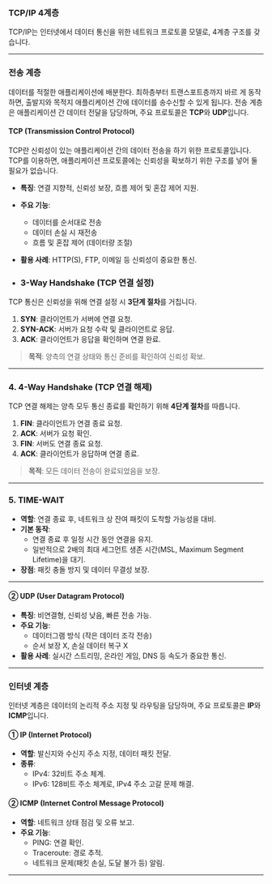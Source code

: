 ### TCP/IP 4계층
TCP/IP는 인터넷에서 데이터 통신을 위한 네트워크 프로토콜 모델로, 4계층 구조를 갖습니다.

---

###  **전송 계층**
데이터를 적절한 애플리케이션에 배분한다. 최하층부터 트랜스포트층까지 바르 
게 동작하면, 출발지와 목적지 애플리케이션 간에 데이터를 송수신할 수 있게 됩니다.
전송 계층은 애플리케이션 간 데이터 전달을 담당하며, 주요 프로토콜은 **TCP**와 **UDP**입니다.

#### TCP (Transmission Control Protocol)
 TCP란 신뢰성이 있는 애플리케이션 간의 데이터 전송을 하기 위한 프로토콜입니다. 
TCP를 이용하면, 애플리케이션 프로토콜에는 신뢰성을 확보하기 위한 구조를 넣어 
둘 필요가 없습니다.
- **특징**: 연결 지향적, 신뢰성 보장, 흐름 제어 및 혼잡 제어 지원.
- **주요 기능**:
  - 데이터를 순서대로 전송
  - 데이터 손실 시 재전송
  - 흐름 및 혼잡 제어 (데이터량 조절)
- **활용 사례**: HTTP(S), FTP, 이메일 등 신뢰성이 중요한 통신.

- ###  **3-Way Handshake (TCP 연결 설정)**
TCP 통신은 신뢰성을 위해 연결 설정 시 **3단계 절차**를 거칩니다.
1. **SYN**: 클라이언트가 서버에 연결 요청.
2. **SYN-ACK**: 서버가 요청 수락 및 클라이언트로 응답.
3. **ACK**: 클라이언트가 응답을 확인하며 연결 완료.

> **목적**: 양측의 연결 상태와 통신 준비를 확인하여 신뢰성 확보.

---

### 4. **4-Way Handshake (TCP 연결 해제)**
TCP 연결 해제는 양측 모두 통신 종료를 확인하기 위해 **4단계 절차**를 따릅니다.
1. **FIN**: 클라이언트가 연결 종료 요청.
2. **ACK**: 서버가 요청 확인.
3. **FIN**: 서버도 연결 종료 요청.
4. **ACK**: 클라이언트가 응답하며 연결 종료.

> **목적**: 모든 데이터 전송이 완료되었음을 보장.

---

### 5. **TIME-WAIT**
- **역할**: 연결 종료 후, 네트워크 상 잔여 패킷이 도착할 가능성을 대비.
- **기본 동작**:
  - 연결 종료 후 일정 시간 동안 연결을 유지.
  - 일반적으로 2배의 최대 세그먼트 생존 시간(MSL, Maximum Segment Lifetime)을 대기.
- **장점**: 패킷 충돌 방지 및 데이터 무결성 보장.

---

#### ② UDP (User Datagram Protocol)
- **특징**: 비연결형, 신뢰성 낮음, 빠른 전송 가능.
- **주요 기능**:
  - 데이터그램 방식 (작은 데이터 조각 전송)
  - 순서 보장 X, 손실 데이터 복구 X
- **활용 사례**: 실시간 스트리밍, 온라인 게임, DNS 등 속도가 중요한 통신.

---

###  **인터넷 계층**
인터넷 계층은 데이터의 논리적 주소 지정 및 라우팅을 담당하며, 주요 프로토콜은 **IP**와 **ICMP**입니다.

#### ① IP (Internet Protocol)
- **역할**: 발신지와 수신지 주소 지정, 데이터 패킷 전달.
- **종류**:
  - IPv4: 32비트 주소 체계.
  - IPv6: 128비트 주소 체계로, IPv4 주소 고갈 문제 해결.

#### ② ICMP (Internet Control Message Protocol)
- **역할**: 네트워크 상태 점검 및 오류 보고.
- **주요 기능**:
  - PING: 연결 확인.
  - Traceroute: 경로 추적.
  - 네트워크 문제(패킷 손실, 도달 불가 등) 알림.

---
